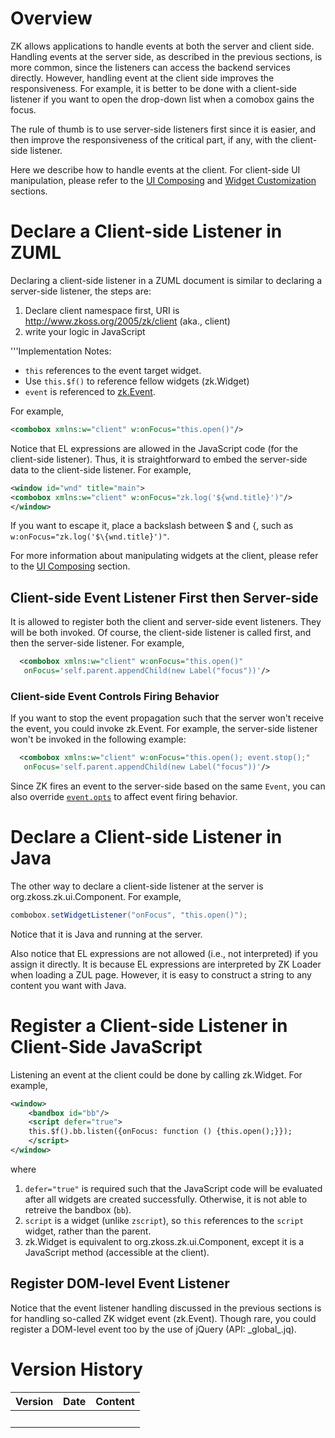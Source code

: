 # Overview

ZK allows applications to handle events at both the server and client
side. Handling events at the server side, as described in the previous
sections, is more common, since the listeners can access the backend
services directly. However, handling event at the client side improves
the responsiveness. For example, it is better to be done with a
client-side listener if you want to open the drop-down list when a
comobox gains the focus.

The rule of thumb is to use server-side listeners first since it is
easier, and then improve the responsiveness of the critical part, if
any, with the client-side listener.

Here we describe how to handle events at the client. For client-side UI
manipulation, please refer to the [UI
Composing](ZK_Client-side_Reference/General_Control/UI_Composing)
and [Widget
Customization](ZK_Client-side_Reference/General_Control/Widget_Customization)
sections.

# Declare a Client-side Listener in ZUML

Declaring a client-side listener in a ZUML document is similar to
declaring a server-side listener, the steps are:

1.  Declare client namespace first, URI is
    <http://www.zkoss.org/2005/zk/client> (aka., client)
2.  write your logic in JavaScript

'''Implementation Notes:

- `this` references to the event target widget.
- Use `this.$f()` to reference fellow widgets
  (<javadoc directory="jsdoc" method="$f()">zk.Widget</javadoc>)
- `event` is referenced to
  [zk.Event](https://www.zkoss.org/javadoc/latest/jsdoc/zk/Event.html).

For example,

``` xml
<combobox xmlns:w="client" w:onFocus="this.open()"/>
```

Notice that EL expressions are allowed in the JavaScript code (for the
client-side listener). Thus, it is straightforward to embed the
server-side data to the client-side listener. For example,

``` xml
<window id="wnd" title="main">
<combobox xmlns:w="client" w:onFocus="zk.log('${wnd.title}')"/>
</window>
```

If you want to escape it, place a backslash between \$ and {, such as
`w:onFocus="zk.log('$\{wnd.title}')"`.

For more information about manipulating widgets at the client, please
refer to the [UI
Composing](ZK_Client-side_Reference/General_Control/UI_Composing)
section.

## Client-side Event Listener First then Server-side

It is allowed to register both the client and server-side event
listeners. They will be both invoked. Of course, the client-side
listener is called first, and then the server-side listener. For
example,

``` xml
  <combobox xmlns:w="client" w:onFocus="this.open()"
   onFocus='self.parent.appendChild(new Label("focus"))'/>
```

### Client-side Event Controls Firing Behavior

If you want to stop the event propagation such that the server won't
receive the event, you could invoke
<javadoc method="stop(_global_.Map)" directory="jsdoc">zk.Event</javadoc>.
For example, the server-side listener won't be invoked in the following
example:

``` xml
  <combobox xmlns:w="client" w:onFocus="this.open(); event.stop();"
   onFocus='self.parent.appendChild(new Label("focus"))'/>
```

Since ZK fires an event to the server-side based on the same `Event`,
you can also override
[`event.opts`](https://www.zkoss.org/javadoc/latest/jsdoc/zk/Event.html#opts)
to affect event firing behavior.

# Declare a Client-side Listener in Java

The other way to declare a client-side listener at the server is
<javadoc method="setWidgetListener(java.lang.String, java.lang.String)">org.zkoss.zk.ui.Component</javadoc>.
For example,

``` java
combobox.setWidgetListener("onFocus", "this.open()");
```

Notice that it is Java and running at the server.

Also notice that EL expressions are not allowed (i.e., not interpreted)
if you assign it directly. It is because EL expressions are interpreted
by ZK Loader when loading a ZUL page. However, it is easy to construct a
string to any content you want with Java.

# Register a Client-side Listener in Client-Side JavaScript

Listening an event at the client could be done by calling
<javadoc directory="jsdoc" method="listen(_global_.Map, int)">zk.Widget</javadoc>.
For example,

``` xml
<window>
    <bandbox id="bb"/>
    <script defer="true">
    this.$f().bb.listen({onFocus: function () {this.open();}});
    </script>
</window>
```

where

1.  `defer="true"` is required such that the JavaScript code will be
    evaluated after all widgets are created successfully. Otherwise, it
    is not able to retreive the bandbox (`bb`).
2.  `script` is a widget (unlike `zscript`), so `this` references to the
    `script` widget, rather than the parent.
3.  <javadoc directory="jsdoc" method="$f(_global_.String)">zk.Widget</javadoc>
    is equivalent to
    <javadoc method="getFellow(java.lang.String)">org.zkoss.zk.ui.Component</javadoc>,
    except it is a JavaScript method (accessible at the client).

## Register DOM-level Event Listener

Notice that the event listener handling discussed in the previous
sections is for handling so-called ZK widget event
(<javadoc directory="jsdoc">zk.Event</javadoc>). Though rare, you could
register a DOM-level event too by the use of jQuery (API:
<javadoc directory="jsdoc">\_global\_.jq</javadoc>).

# Version History

| Version | Date | Content |
|---------|------|---------|
|         |      |         |
